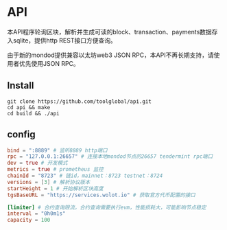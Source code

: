 # API
本API程序轮询区块，解析并生成可读的block、transaction、payments数据存入sqlite，提供http REST接口方便查询。

由于新的mondod提供兼容以太坊web3 JSON RPC，本API不再长期支持，请使用者优先使用JSON RPC。

## Install
```shell
git clone https://github.com/toolglobal/api.git
cd api && make
cd build && ./api
```

## config
```toml
bind = ":8889" # 监听8889 http端口
rpc = "127.0.0.1:26657" # 连接本地mondod节点的26657 tendermint rpc端口
dev = true # 开发模式
metrics = true # prometheus 监控
chainId = "8723" # 链id，mainnet：8723 testnet：8724
versions = [3] # 解析协议版本
startHeight = 1 # 开始解析区块高度
tgsBaseURL = "https://services.wolot.io" # 获取官方代币配置的接口

[limiter] # 合约查询限流，合约查询需要执行evm，性能损耗大，可能影响节点稳定
interval = "0h0m1s"
capacity = 100
```